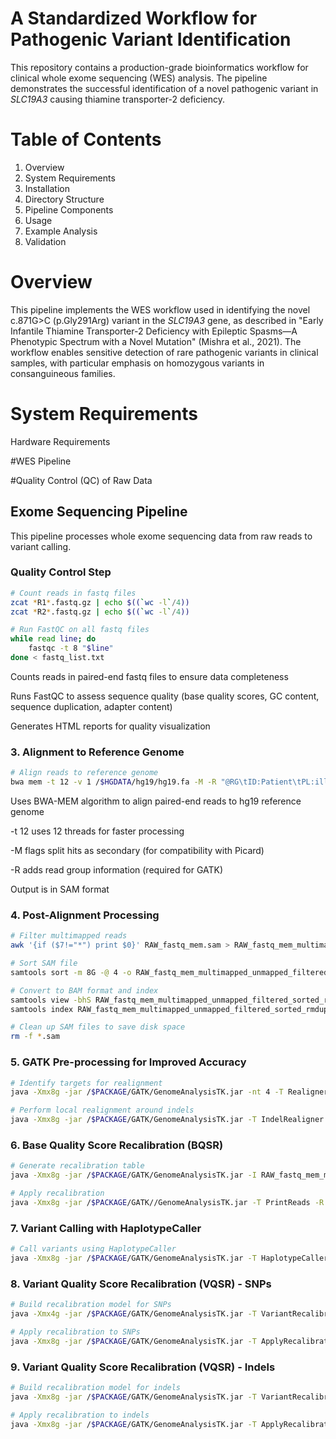 # A Standardized Workflow for Pathogenic Variant Identification
This repository contains a production-grade bioinformatics workflow for clinical whole exome sequencing (WES) analysis.
The pipeline demonstrates the successful identification of a novel pathogenic variant in _SLC19A3_ causing thiamine transporter-2 deficiency.

# Table of Contents

1. Overview
2. System Requirements
3. Installation
4. Directory Structure
5. Pipeline Components
6. Usage
7. Example Analysis
8. Validation

# Overview
This pipeline implements the WES workflow used in identifying the novel c.871G>C (p.Gly291Arg) variant in the _SLC19A3_ gene, as described in "Early Infantile Thiamine Transporter-2 Deficiency with Epileptic Spasms—A Phenotypic Spectrum with a Novel Mutation" (Mishra et al., 2021). The workflow enables sensitive detection of rare pathogenic variants in clinical samples, with particular emphasis on homozygous variants in consanguineous families.

# System Requirements
Hardware Requirements

#WES Pipeline

#Quality Control (QC) of Raw Data

## Exome Sequencing Pipeline

This pipeline processes whole exome sequencing data from raw reads to variant calling.

### Quality Control Step

```bash
# Count reads in fastq files
zcat *R1*.fastq.gz | echo $((`wc -l`/4))
zcat *R2*.fastq.gz | echo $((`wc -l`/4))

# Run FastQC on all fastq files
while read line; do
    fastqc -t 8 "$line"	
done < fastq_list.txt
```



Counts reads in paired-end fastq files to ensure data completeness

Runs FastQC to assess sequence quality (base quality scores, GC content, sequence duplication, adapter content)

Generates HTML reports for quality visualization


### 3. Alignment to Reference Genome

```bash
# Align reads to reference genome
bwa mem -t 12 -v 1 /$HGDATA/hg19/hg19.fa -M -R "@RG\tID:Patient\tPL:illumina\tSM:SGRH" "$outdir"/*R1*.gz "$outdir"/*R2*.gz > "$outdir"/RAW_fastq_mem.sam
```
Uses BWA-MEM algorithm to align paired-end reads to hg19 reference genome

-t 12 uses 12 threads for faster processing

-M flags split hits as secondary (for compatibility with Picard)

-R adds read group information (required for GATK)

Output is in SAM format


### 4. Post-Alignment Processing

```bash
# Filter multimapped reads
awk '{if ($7!="*") print $0}' RAW_fastq_mem.sam > RAW_fastq_mem_multimapped_unmapped_filtered.sam

# Sort SAM file
samtools sort -m 8G -@ 4 -o RAW_fastq_mem_multimapped_unmapped_filtered_sorted_rmdup.sam RAW_fastq_mem_multimapped_unmapped_filtered.sam

# Convert to BAM format and index
samtools view -bhS RAW_fastq_mem_multimapped_unmapped_filtered_sorted_rmdup.sam > RAW_fastq_mem_multimapped_unmapped_filtered_sorted_rmdup.bam
samtools index RAW_fastq_mem_multimapped_unmapped_filtered_sorted_rmdup.bam

# Clean up SAM files to save disk space
rm -f *.sam
```

### 5. GATK Pre-processing for Improved Accuracy
```bash
# Identify targets for realignment
java -Xmx8g -jar /$PACKAGE/GATK/GenomeAnalysisTK.jar -nt 4 -T RealignerTargetCreator -R /$HGDATA/hg19/hg19.fa -o intervalsList.intervals -I RAW_fastq_mem_multimapped_unmapped_filtered_sorted_rmdup.bam -known /$RESOURCES/variant_calling_data/1000g_gold_standard.indels.hg19.sites.vcf

# Perform local realignment around indels
java -Xmx8g -jar /$PACKAGE/GATK/GenomeAnalysisTK.jar -T IndelRealigner -R /$HGDATA/hg19/hg19.fa -I RAW_fastq_mem_multimapped_unmapped_filtered_sorted_rmdup.bam -targetIntervals intervalsList.intervals -known /$RESOURCES/variant_calling_data/1000g_gold_standard.indels.hg19.sites.vcf -o RAW_fastq_mem_multimapped_unmapped_filtered_sorted_rmdup_realigned.bam --filter_bases_not_stored
```

### 6. Base Quality Score Recalibration (BQSR)
```bash
# Generate recalibration table
java -Xmx8g -jar /$PACKAGE/GATK/GenomeAnalysisTK.jar -I RAW_fastq_mem_multimapped_unmapped_filtered_sorted_rmdup_realigned.bam -R /$HGDATA/hg19/hg19.fa -T BaseRecalibrator -knownSites /$RESOURCES/variant_calling_data/dbsnp_sorted.hg19.vcf -o RAW_fastq_mem_multimapped_unmapped_filtered_sorted_rmdup_realigned.bam.pre.recal.table

# Apply recalibration
java -Xmx8g -jar /$PACKAGE/GATK//GenomeAnalysisTK.jar -T PrintReads -R /$HGDATA/hg19/hg19.fa -I RAW_fastq_mem_multimapped_unmapped_filtered_sorted_rmdup_realigned.bam -BQSR RAW_fastq_mem_multimapped_unmapped_filtered_sorted_rmdup_realigned.bam.pre.recal.table -o RAW_fastq_mem_multimapped_unmapped_filtered_sorted_rmdup_realigned_recal.bam
```
### 7. Variant Calling with HaplotypeCaller
```bash
# Call variants using HaplotypeCaller
java -Xmx8g -jar /$PACKAGE/GATK/GenomeAnalysisTK.jar -T HaplotypeCaller -R /$HGDATA/hg19/hg19.fa -I RAW_fastq_mem_multimapped_unmapped_filtered_sorted_rmdup_realigned_recal.bam -o RAW_fastq_mem_multimapped_unmapped_filtered_sorted_rmdup_realigned_recal.bam.HC.vcf --genotyping_mode DISCOVERY -stand_emit_conf 10 -stand_call_conf 30
```
### 8. Variant Quality Score Recalibration (VQSR) - SNPs
```bash
# Build recalibration model for SNPs
java -Xmx4g -jar /$PACKAGE/GATK/GenomeAnalysisTK.jar -T VariantRecalibrator -R /$HGDATA/hg19/hg19.fa -input RAW_fastq_mem_multimapped_unmapped_filtered_sorted_rmdup_realigned_recal.bam.HC.vcf -resource:hapmap,VCF,Known=false,training=true,truth=true,prior=15.0 /$RESOURCES/variant_calling_data/hapmap_3.3.hg19.sites_sorted.vcf -resource:omni,VCF,Known=false,training=true,truth=false,prior=12.0 /$RESOURCES/variant_calling_data/1000G_omni2.5.hg19.sites_sorted.vcf -resource:dbsnp,VCF,known=true,training=false,truth=false,prior=6.0 /$RESOURCES/variant_calling_data/dbsnp_sorted.hg19.vcf -resource:1000G,known=false,training=true,truth=false,prior=10.0 /$RESOURCES/variant_calling_data/1000G_phase1.snps.high_confidence.hg19.vcf -an QD -an DP -an MQ -an MQRankSum -an ReadPosRankSum -an FS -an SOR -mode SNP -tranche 100.0 -tranche 99.9 -tranche 99.0 -tranche 90.0 -recalFile recalibrate_SNP.tranches.recal -tranchesFile recalibrate_SNP.tranches -rscriptFile recalibrate_SNP_plots.R

# Apply recalibration to SNPs
java -Xmx8g -jar /$PACKAGE/GATK/GenomeAnalysisTK.jar -T ApplyRecalibration -R /$HGDATA/hg19/hg19.fa --input RAW_fastq_mem_multimapped_unmapped_filtered_sorted_rmdup_realigned_recal.bam.HC.vcf --mode SNP --ts_filter_level 99.0 -recalFile recalibrate_SNP.tranches.recal -tranchesFile recalibrate_SNP.tranches -o RAW_fastq_mem_multimapped_unmapped_filtered_sorted_rmdup_realigned_recal_snps_raw_indels.vcf
```
### 9. Variant Quality Score Recalibration (VQSR) - Indels
```bash
# Build recalibration model for indels
java -Xmx8g -jar /$PACKAGE/GATK/GenomeAnalysisTK.jar -T VariantRecalibrator -R /$HGDATA/hg19/hg19.fa -input RAW_fastq_mem_multimapped_unmapped_filtered_sorted_rmdup_realigned_recal_snps_raw_indels.vcf -resource:1000G,VCF,Known=false,training=true,truth=true,prior=10.0 /$RESOURCES/variant_calling_data/1000g_gold_standard.indels.hg19.sites.vcf -resource:dbsnp,VCF,known=true,training=false,truth=false,prior=6.0 /$RESOURCES/variant_calling_data/dbsnp_sorted.hg19.vcf -an QD -an DP -an MQ -an MQRankSum -an ReadPosRankSum -an FS -an SOR -mode INDEL -tranche 100.0 -tranche 99.9 -tranche 99.0 -tranche 90.0 -recalFile recalibrate_INDEL.tranches.recal -tranchesFile recalibrate_INDEL.tranches --maxGaussians 4 -rscriptFile recalibrate_INDEL_plots.R

# Apply recalibration to indels
java -Xmx8g -jar /$PACKAGE/GATK/GenomeAnalysisTK.jar -T ApplyRecalibration -R /$HGDATA/hg19/hg19.fa --input RAW_fastq_mem_multimapped_unmapped_filtered_sorted_rmdup_realigned_recal_snps_raw_indels.vcf --mode INDEL --ts_filter_level 99.0 -recalFile recalibrate_INDEL.tranches.recal -tranchesFile recalibrate_INDEL.tranches -o recalibrated_SNP_indels.vcf
```
